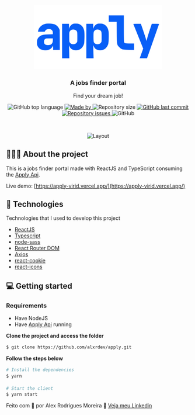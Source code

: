 <h2 align="center">
	<img alt="CRWN Clothing" src="https://raw.githubusercontent.com/alxrdev/apply/master/src/assets/img/logo.svg" width="350px"> <br />
</h2>

<h3 align="center">
  A jobs finder portal
</h3>

<p align="center">Find your dream job!</p>

<p align="center">
  <img alt="GitHub top language" src="https://img.shields.io/github/languages/top/alxrdev/apply?color=%23085ff7">

  <a href="https://www.linkedin.com/in/alxrdev/" target="_blank" rel="noopener noreferrer">
    <img alt="Made by" src="https://img.shields.io/badge/made%20by-alex%20rodrigues%20moreira-%23085ff7">
  </a>

  <img alt="Repository size" src="https://img.shields.io/github/repo-size/alxrdev/apply?color=%23085ff7">

  <a href="https://github.com/alxrdev/hcco/commits/master">
    <img alt="GitHub last commit" src="https://img.shields.io/github/last-commit/alxrdev/apply?color=%23085ff7">
  </a>

  <a href="https://github.com/alxrdev/hcco/issues">
    <img alt="Repository issues" src="https://img.shields.io/github/issues/alxrdev/apply?color=%23085ff7">
  </a>

  <img alt="GitHub" src="https://img.shields.io/github/license/alxrdev/apply?color=%23085ff7">
</p>
</br>


<p align="center">
  <img alt="Layout" src="https://i.imgur.com/219eSlS.gif">
</p>

## 💇🏻‍♂️ About the project

This is a jobs finder portal made with ReactJS and TypeScript consuming the [Apply Api](https://github.com/alxrdev/apply-api/).

Live demo: [https://apply-virid.vercel.app/](https://apply-virid.vercel.app/)

## 🚀 Technologies

Technologies that I used to develop this project

- [ReactJS](https://reactjs.org/)
- [Typescript](https://www.typescriptlang.org/)
- [node-sass](https://www.npmjs.com/package/node-sass)
- [React Router DOM](https://reacttraining.com/react-router/)
- [Axios](https://github.com/axios/axios)
- [react-cookie](https://www.npmjs.com/package/react-cookie)
- [react-icons](https://react-icons.github.io/react-icons/)

## 💻 Getting started

### Requirements

- Have NodeJS
- Have [Apply Api](https://github.com/alxrdev/apply-api/) running

**Clone the project and access the folder**

```bash
$ git clone https://github.com/alxrdev/apply.git
```

**Follow the steps below**
```bash
# Install the dependencies
$ yarn

# Start the client
$ yarn start
```

Feito com 💜 por Alex Rodrigues Moreira 👋 [Veja meu Linkedin](https://www.linkedin.com/in/alxrdev/)
